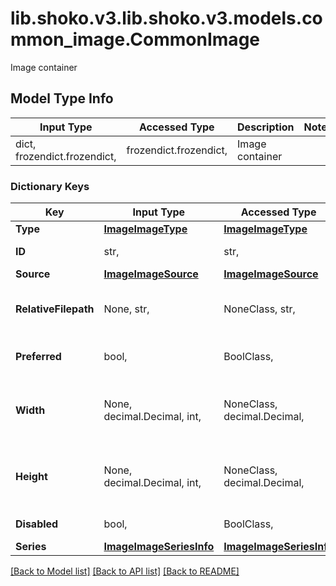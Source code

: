 # lib.shoko.v3.lib.shoko.v3.models.common_image.CommonImage

Image container

## Model Type Info
Input Type | Accessed Type | Description | Notes
------------ | ------------- | ------------- | -------------
dict, frozendict.frozendict,  | frozendict.frozendict,  | Image container | 

### Dictionary Keys
Key | Input Type | Accessed Type | Description | Notes
------------ | ------------- | ------------- | ------------- | -------------
**Type** | [**ImageImageType**](ImageImageType.md) | [**ImageImageType**](ImageImageType.md) |  | 
**ID** | str,  | str,  | The image&#x27;s ID, usually an int, but in the case of Static resources, it is the resource name. | 
**Source** | [**ImageImageSource**](ImageImageSource.md) | [**ImageImageSource**](ImageImageSource.md) |  | 
**RelativeFilepath** | None, str,  | NoneClass, str,  | The relative path from the base image directory. A client with access to the server&#x27;s filesystem can map  these for quick access and no need for caching | [optional] 
**Preferred** | bool,  | BoolClass,  | Is it marked as default. Only one default is possible for a given Shoko.Server.API.v3.Models.Common.Image.Type. | [optional] 
**Width** | None, decimal.Decimal, int,  | NoneClass, decimal.Decimal,  | Width of the image. | [optional] value must be a 32 bit integer
**Height** | None, decimal.Decimal, int,  | NoneClass, decimal.Decimal,  | Height of the image. | [optional] value must be a 32 bit integer
**Disabled** | bool,  | BoolClass,  | Is it marked as disabled. You must explicitly ask for these, for obvious reasons. | [optional] 
**Series** | [**ImageImageSeriesInfo**](ImageImageSeriesInfo.md) | [**ImageImageSeriesInfo**](ImageImageSeriesInfo.md) |  | [optional] 

[[Back to Model list]](../../README.md#documentation-for-models) [[Back to API list]](../../README.md#documentation-for-api-endpoints) [[Back to README]](../../README.md)

